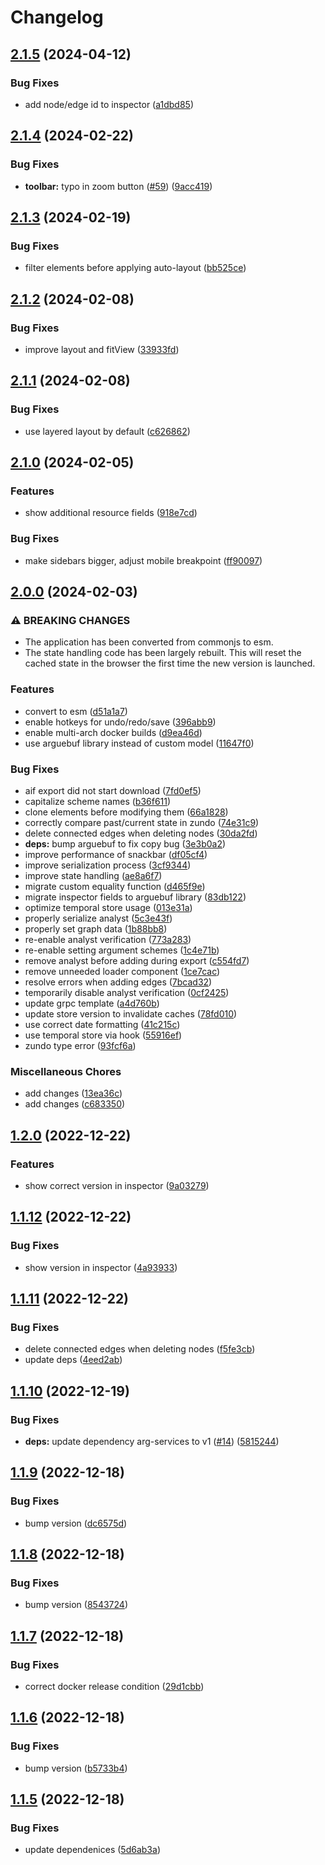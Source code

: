# Changelog

## [2.1.5](https://github.com/recap-utr/arguemapper/compare/v2.1.4...v2.1.5) (2024-04-12)


### Bug Fixes

* add node/edge id to inspector ([a1dbd85](https://github.com/recap-utr/arguemapper/commit/a1dbd85a3a044a4bd75b2a6b8d4bd307ce79fdc9))

## [2.1.4](https://github.com/recap-utr/arguemapper/compare/v2.1.3...v2.1.4) (2024-02-22)


### Bug Fixes

* **toolbar:** typo in zoom button ([#59](https://github.com/recap-utr/arguemapper/issues/59)) ([9acc419](https://github.com/recap-utr/arguemapper/commit/9acc4197e56d2f4a4cc01a163dbef4679fea6faa))

## [2.1.3](https://github.com/recap-utr/arguemapper/compare/v2.1.2...v2.1.3) (2024-02-19)


### Bug Fixes

* filter elements before applying auto-layout ([bb525ce](https://github.com/recap-utr/arguemapper/commit/bb525ceb60b896856f30db0d4fb9d5dc7a3bc30f))

## [2.1.2](https://github.com/recap-utr/arguemapper/compare/v2.1.1...v2.1.2) (2024-02-08)


### Bug Fixes

* improve layout and fitView ([33933fd](https://github.com/recap-utr/arguemapper/commit/33933fde8a126f4c408a63c6951f99f7efef2304))

## [2.1.1](https://github.com/recap-utr/arguemapper/compare/v2.1.0...v2.1.1) (2024-02-08)


### Bug Fixes

* use layered layout by default ([c626862](https://github.com/recap-utr/arguemapper/commit/c6268629f1f3c67104f2ed8e6a4b9581ceef9017))

## [2.1.0](https://github.com/recap-utr/arguemapper/compare/v2.0.0...v2.1.0) (2024-02-05)


### Features

* show additional resource fields ([918e7cd](https://github.com/recap-utr/arguemapper/commit/918e7cd33052728c6be7d131507dff7f9dadfa24))


### Bug Fixes

* make sidebars bigger, adjust mobile breakpoint ([ff90097](https://github.com/recap-utr/arguemapper/commit/ff900970a872c096db03494be155fdc1552b58d7))

## [2.0.0](https://github.com/recap-utr/arguemapper/compare/v1.2.0...v2.0.0) (2024-02-03)


### ⚠ BREAKING CHANGES

* The application has been converted from commonjs to
esm.
* The state handling code has been largely rebuilt.
This will reset the cached state in the browser the first time the new
version is launched.

### Features

* convert to esm ([d51a1a7](https://github.com/recap-utr/arguemapper/commit/d51a1a7f144404c4fd35587fb77cddce561b97e1))
* enable hotkeys for undo/redo/save ([396abb9](https://github.com/recap-utr/arguemapper/commit/396abb96e66896abf59a6868e11f1f13cc462bfa))
* enable multi-arch docker builds ([d9ea46d](https://github.com/recap-utr/arguemapper/commit/d9ea46d4ae589fc27855119c0311635b38c13db1))
* use arguebuf library instead of custom model ([11647f0](https://github.com/recap-utr/arguemapper/commit/11647f09c65e596e851c721b9120033e309631aa))


### Bug Fixes

* aif export did not start download ([7fd0ef5](https://github.com/recap-utr/arguemapper/commit/7fd0ef507acc6705a306a6d80bacda78d5fbe791))
* capitalize scheme names ([b36f611](https://github.com/recap-utr/arguemapper/commit/b36f611a0f48eaca0ab915ec23a79c0ee2389172))
* clone elements before modifying them ([66a1828](https://github.com/recap-utr/arguemapper/commit/66a18285bd1f689565ed2f83544684a8e12adc23))
* correctly compare past/current state in zundo ([74e31c9](https://github.com/recap-utr/arguemapper/commit/74e31c94b401c1cd9dbf28218a9e73c215c90602))
* delete connected edges when deleting nodes ([30da2fd](https://github.com/recap-utr/arguemapper/commit/30da2fd0c6be08b41707c734fcb72ebf9bceb1fa))
* **deps:** bump arguebuf to fix copy bug ([3e3b0a2](https://github.com/recap-utr/arguemapper/commit/3e3b0a2bb4ae85438e5f23c66611fe1eb3024d3a))
* improve performance of snackbar ([df05cf4](https://github.com/recap-utr/arguemapper/commit/df05cf4b4d95c87c91ac85f8fd5c9aa37af7d5de))
* improve serialization process ([3cf9344](https://github.com/recap-utr/arguemapper/commit/3cf9344c093e96407331250ca5ab2973e497c1a5))
* improve state handling ([ae8a6f7](https://github.com/recap-utr/arguemapper/commit/ae8a6f7d88c093c1b0821304309822c930f79a2c))
* migrate custom equality function ([d465f9e](https://github.com/recap-utr/arguemapper/commit/d465f9e4d2a5f8d2fbfb2e246f8935dd3b4dd89e))
* migrate inspector fields to arguebuf library ([83db122](https://github.com/recap-utr/arguemapper/commit/83db122bdc73ac0f4111d671fb4a9231a2ce24c2))
* optimize temporal store usage ([013e31a](https://github.com/recap-utr/arguemapper/commit/013e31afcb9f06b23f390f3ea0663ddc6be5f908))
* properly serialize analyst ([5c3e43f](https://github.com/recap-utr/arguemapper/commit/5c3e43f8225e04073adf3aa0f4e46547d4df7cd3))
* properly set graph data ([1b88bb8](https://github.com/recap-utr/arguemapper/commit/1b88bb8fc1bf2ed1a1acb78b25a38a94411041ac))
* re-enable analyst verification ([773a283](https://github.com/recap-utr/arguemapper/commit/773a283d412271c07d0c627ec07324086ccd415f))
* re-enable setting argument schemes ([1c4e71b](https://github.com/recap-utr/arguemapper/commit/1c4e71bcc577ba99b75f248b56384ef7026a4a15))
* remove analyst before adding during export ([c554fd7](https://github.com/recap-utr/arguemapper/commit/c554fd729a2ffb4d1fe3d4e0888ed1ba4ad295b1))
* remove unneeded loader component ([1ce7cac](https://github.com/recap-utr/arguemapper/commit/1ce7cac88c30379d5563a68bc82b03b7631e56ed))
* resolve errors when adding edges ([7bcad32](https://github.com/recap-utr/arguemapper/commit/7bcad325022bd200c390d3ffea59bf0ba361db31))
* temporarily disable analyst verification ([0cf2425](https://github.com/recap-utr/arguemapper/commit/0cf2425c46549f4fe690261af1a059f2bb18a1b7))
* update grpc template ([a4d760b](https://github.com/recap-utr/arguemapper/commit/a4d760bd5eed102892d53f62918eedc1757451ae))
* update store version to invalidate caches ([78fd010](https://github.com/recap-utr/arguemapper/commit/78fd010df82c0685891e8af462a6bed09ee51466))
* use correct date formatting ([41c215c](https://github.com/recap-utr/arguemapper/commit/41c215c715e15cd9308f694f2630c739b539fe46))
* use temporal store via hook ([55916ef](https://github.com/recap-utr/arguemapper/commit/55916ef3788f23d4049543f10e1e60a251c50c83))
* zundo type error ([93fcf6a](https://github.com/recap-utr/arguemapper/commit/93fcf6aeca9c8bffb7f9c9ec77a86815e3d9f723))


### Miscellaneous Chores

* add changes ([13ea36c](https://github.com/recap-utr/arguemapper/commit/13ea36ccc38597bd8c7042771fe71bd2f21d3260))
* add changes ([c683350](https://github.com/recap-utr/arguemapper/commit/c6833508e086632271e2e14ffc7480c06d762d61))

## [1.2.0](https://github.com/recap-utr/arguemapper/compare/v1.1.12...v1.2.0) (2022-12-22)


### Features

* show correct version in inspector ([9a03279](https://github.com/recap-utr/arguemapper/commit/9a032792d08981be89d1169f13ee069a9dc441a4))

## [1.1.12](https://github.com/recap-utr/arguemapper/compare/v1.1.11...v1.1.12) (2022-12-22)


### Bug Fixes

* show version in inspector ([4a93933](https://github.com/recap-utr/arguemapper/commit/4a939330619199c8e0109b4e5f6c39d3dbeb89ab))

## [1.1.11](https://github.com/recap-utr/arguemapper/compare/v1.1.10...v1.1.11) (2022-12-22)


### Bug Fixes

* delete connected edges when deleting nodes ([f5fe3cb](https://github.com/recap-utr/arguemapper/commit/f5fe3cb46827dbbfd6ee02098522cf930df9736e))
* update deps ([4eed2ab](https://github.com/recap-utr/arguemapper/commit/4eed2ab541f2ad51412cb2c50b8b3b64d8052750))

## [1.1.10](https://github.com/recap-utr/arguemapper/compare/v1.1.9...v1.1.10) (2022-12-19)


### Bug Fixes

* **deps:** update dependency arg-services to v1 ([#14](https://github.com/recap-utr/arguemapper/issues/14)) ([5815244](https://github.com/recap-utr/arguemapper/commit/5815244726c6358dbdb7c65a6edbfa8308fb0f7e))

## [1.1.9](https://github.com/recap-utr/arguemapper/compare/v1.1.8...v1.1.9) (2022-12-18)


### Bug Fixes

* bump version ([dc6575d](https://github.com/recap-utr/arguemapper/commit/dc6575d707eaa3f51b8b593b37a1b6742eff4ee6))

## [1.1.8](https://github.com/recap-utr/arguemapper/compare/v1.1.7...v1.1.8) (2022-12-18)


### Bug Fixes

* bump version ([8543724](https://github.com/recap-utr/arguemapper/commit/854372413725ad80b81904e9b6abd13d9611119f))

## [1.1.7](https://github.com/recap-utr/arguemapper/compare/v1.1.6...v1.1.7) (2022-12-18)


### Bug Fixes

* correct docker release condition ([29d1cbb](https://github.com/recap-utr/arguemapper/commit/29d1cbb404c824b659637682cee6face5110935d))

## [1.1.6](https://github.com/recap-utr/arguemapper/compare/v1.1.5...v1.1.6) (2022-12-18)


### Bug Fixes

* bump version ([b5733b4](https://github.com/recap-utr/arguemapper/commit/b5733b4c459ecb4465030675d8d581294e7a3ff7))

## [1.1.5](https://github.com/recap-utr/arguemapper/compare/v1.1.4...v1.1.5) (2022-12-18)


### Bug Fixes

* update dependenices ([5d6ab3a](https://github.com/recap-utr/arguemapper/commit/5d6ab3a44108e4ac3df736705051151486ba1c71))
